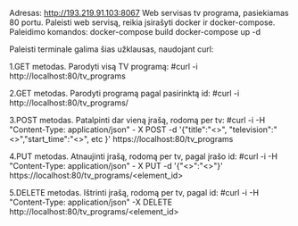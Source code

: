 Adresas: http://193.219.91.103:8067
Web servisas tv programa, pasiekiamas 80 portu.
Paleisti web servisą, reikia įsirašyti docker ir docker-compose.
Paleidimo komandos:
docker-compose build
docker-compose up -d

Paleisti terminale galima šias užklausas, naudojant curl:

1.GET metodas. Parodyti visą TV programą:
#curl -i http://localhost:80/tv_programs

2.GET metodas. Parodyti programą pagal pasirinktą id:
#curl -i http://localhost:80/tv_programs/<id>

3.POST metodas. Patalpinti dar vieną įrašą, rodomą per tv:
#curl -i -H "Content-Type: application/json" - X POST -d '{"title":"<>", "television":"<>","start_time":"<>", etc <optional>}' https://localhost:80/tv_programs

4.PUT metodas. Atnaujinti įrašą, rodomą per tv, pagal įrašo id:
#curl -i -H "Content-Type: application/json" - X PUT -d '{"<>":"<>"}' https://localhost:80/tv_programs/<element_id>

5.DELETE metodas. Ištrinti įrašą, rodomą per tv, pagal id:
#curl -i -H "Content-Type: application/json" -X DELETE http://localhost:80/tv_programs/<element_id>

